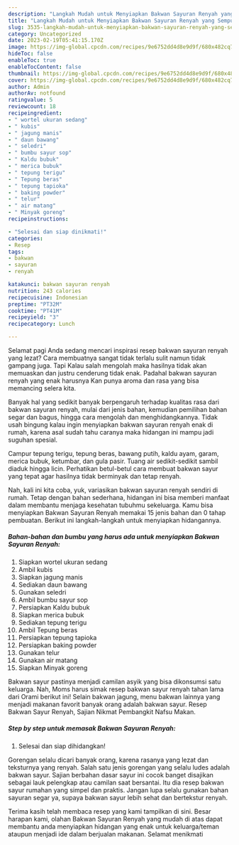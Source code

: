 ```yaml
---
description: "Langkah Mudah untuk Menyiapkan Bakwan Sayuran Renyah yang Sempurna, Buat Buka Puasa Enak"
title: "Langkah Mudah untuk Menyiapkan Bakwan Sayuran Renyah yang Sempurna, Buat Buka Puasa Enak"
slug: 3535-langkah-mudah-untuk-menyiapkan-bakwan-sayuran-renyah-yang-sempurna-buat-buka-puasa-enak
category: Uncategorized
date: 2023-02-19T05:41:15.170Z
image: https://img-global.cpcdn.com/recipes/9e6752dd4d8e9d9f/680x482cq70/bakwan-sayuran-renyah-foto-resep-utama.jpg
hideToc: false
enableToc: true
enableTocContent: false
thumbnail: https://img-global.cpcdn.com/recipes/9e6752dd4d8e9d9f/680x482cq70/bakwan-sayuran-renyah-foto-resep-utama.jpg
cover: https://img-global.cpcdn.com/recipes/9e6752dd4d8e9d9f/680x482cq70/bakwan-sayuran-renyah-foto-resep-utama.jpg
author: Admin
authorAv: notfound
ratingvalue: 5
reviewcount: 18
recipeingredient:
- " wortel ukuran sedang"
- " kubis"
- " jagung manis"
- " daun bawang"
- " seledri"
- " bumbu sayur sop"
- " Kaldu bubuk"
- " merica bubuk"
- " tepung terigu"
- " Tepung beras"
- " tepung tapioka"
- " baking powder"
- " telur"
- " air matang"
- " Minyak goreng"
recipeinstructions:

- "Selesai dan siap dinikmati!"
categories:
- Resep
tags:
- bakwan
- sayuran
- renyah

katakunci: bakwan sayuran renyah 
nutrition: 243 calories
recipecuisine: Indonesian
preptime: "PT32M"
cooktime: "PT41M"
recipeyield: "3"
recipecategory: Lunch

---
```



Selamat pagi Anda sedang mencari inspirasi resep bakwan sayuran renyah yang lezat? Cara membuatnya sangat tidak terlalu sulit namun tidak gampang juga. Tapi Kalau salah mengolah maka hasilnya tidak akan memuaskan dan justru cenderung tidak enak. Padahal bakwan sayuran renyah yang enak harusnya Kan punya aroma dan rasa yang bisa memancing selera kita.


Banyak hal yang sedikit banyak berpengaruh terhadap kualitas rasa dari bakwan sayuran renyah, mulai dari jenis bahan, kemudian pemilihan bahan segar dan bagus, hingga cara mengolah dan menghidangkannya. Tidak usah bingung kalau ingin menyiapkan bakwan sayuran renyah enak di rumah, karena asal sudah tahu caranya maka hidangan ini mampu jadi suguhan spesial.

Campur tepung terigu, tepung beras, bawang putih, kaldu ayam, garam, merica bubuk, ketumbar, dan gula pasir. Tuang air sedikit-sedikit sambil diaduk hingga licin. Perhatikan betul-betul cara membuat bakwan sayur yang tepat agar hasilnya tidak berminyak dan tetap renyah.


Nah, kali ini kita coba, yuk, variasikan bakwan sayuran renyah sendiri di rumah. Tetap dengan bahan sederhana, hidangan ini bisa memberi manfaat dalam membantu menjaga kesehatan tubuhmu sekeluarga. Kamu bisa menyiapkan Bakwan Sayuran Renyah memakai 15 jenis bahan dan 0 tahap pembuatan. Berikut ini langkah-langkah untuk menyiapkan hidangannya.

<!--inarticleads1-->

##### Bahan-bahan dan bumbu yang harus ada untuk menyiapkan Bakwan Sayuran Renyah:

1. Siapkan  wortel ukuran sedang
1. Ambil  kubis
1. Siapkan  jagung manis
1. Sediakan  daun bawang
1. Gunakan  seledri
1. Ambil  bumbu sayur sop
1. Persiapkan  Kaldu bubuk
1. Siapkan  merica bubuk
1. Sediakan  tepung terigu
1. Ambil  Tepung beras
1. Persiapkan  tepung tapioka
1. Persiapkan  baking powder
1. Gunakan  telur
1. Gunakan  air matang
1. Siapkan  Minyak goreng


Bakwan sayur pastinya menjadi camilan asyik yang bisa dikonsumsi satu keluarga. Nah, Moms harus simak resep bakwan sayur renyah tahan lama dari Orami berikut ini! Selain bakwan jagung, menu bakwan lainnya yang menjadi makanan favorit banyak orang adalah bakwan sayur. Resep Bakwan Sayur Renyah, Sajian Nikmat Pembangkit Nafsu Makan. 

<!--inarticleads2-->

##### Step by step untuk memasak Bakwan Sayuran Renyah:


1. Selesai dan siap dihidangkan!

Gorengan selalu dicari banyak orang, karena rasanya yang lezat dan teksturnya yang renyah. Salah satu jenis gorengan yang selalu ludes adalah bakwan sayur. Sajian berbahan dasar sayur ini cocok banget disajikan sebagai lauk pelengkap atau camilan saat bersantai. Itu dia resep bakwan sayur rumahan yang simpel dan praktis. Jangan lupa selalu gunakan bahan sayuran segar ya, supaya bakwan sayur lebih sehat dan bertekstur renyah. 

Terima kasih telah membaca resep yang kami tampilkan di sini. Besar harapan kami, olahan Bakwan Sayuran Renyah yang mudah di atas dapat membantu anda menyiapkan hidangan yang enak untuk keluarga/teman ataupun menjadi ide dalam berjualan makanan. Selamat menikmati

